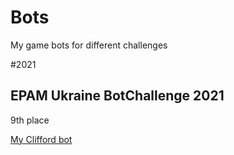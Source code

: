 # Bots
My game bots for different challenges

#2021

## EPAM Ukraine BotChallenge 2021

9th place

[My Clifford bot](./EPAM/2021/Clifford/README.md)
